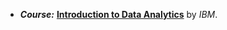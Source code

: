 * ***Course:*** [**Introduction to Data Analytics**](https://www.coursera.org/learn/introduction-to-data-analytics) by *IBM*.